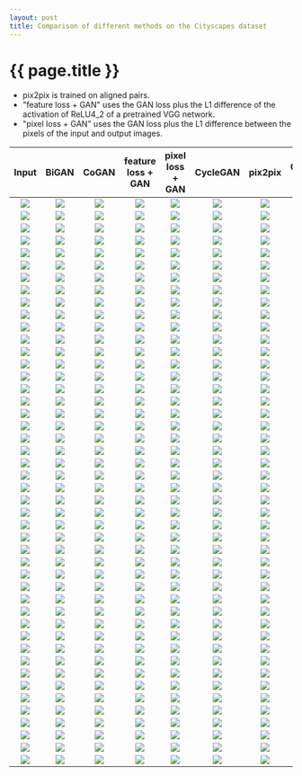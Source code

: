 ```yaml
---
layout: post
title: Comparison of different methods on the Cityscapes dataset
---
```

{{ page.title }}
================

* pix2pix is trained on aligned pairs.
* "feature loss + GAN" uses the GAN loss plus the L1 difference of the activation of ReLU4_2 of a pretrained VGG network. 
* "pixel loss + GAN" uses the GAN loss plus the L1 difference between the pixels of the input and output images. 

| Input | BiGAN | CoGAN | feature loss + GAN | pixel loss + GAN | CycleGAN | pix2pix | Ground Truth |
|:---:|:---------:|:----------:|:----------:|:---------:|:----------:|:---------:|:----------:|
| ![]({{site.baseurl}}/images/cityscapes-comparison/label2photo/target/images/frankfurt_000001_052120_leftImg8bit.jpg) | ![]({{site.baseurl}}/images/cityscapes-comparison/photo2label/bigan/images/frankfurt_000001_052120_leftImg8bit.jpg) | ![]({{site.baseurl}}/images/cityscapes-comparison/photo2label/cogan/images/frankfurt_000001_052120_leftImg8bit.jpg) | ![]({{site.baseurl}}/images/cityscapes-comparison/photo2label/content_gan/images/frankfurt_000001_052120_leftImg8bit.jpg) | ![]({{site.baseurl}}/images/cityscapes-comparison/photo2label/l1_gan/images/frankfurt_000001_052120_leftImg8bit.jpg) | ![]({{site.baseurl}}/images/cityscapes-comparison/photo2label/cycle/images/frankfurt_000001_052120_leftImg8bit.jpg) | ![]({{site.baseurl}}/images/cityscapes-comparison/photo2label/pix2pix/images/frankfurt_000001_052120_leftImg8bit.jpg) | ![]({{site.baseurl}}/images/cityscapes-comparison/photo2label/target/images/frankfurt_000001_052120_leftImg8bit.jpg) |
| ![]({{site.baseurl}}/images/cityscapes-comparison/photo2label/target/images/frankfurt_000001_052120_leftImg8bit.jpg) | ![]({{site.baseurl}}/images/cityscapes-comparison/label2photo/bigan/images/frankfurt_000001_052120_leftImg8bit.jpg) | ![]({{site.baseurl}}/images/cityscapes-comparison/label2photo/cogan/images/frankfurt_000001_052120_leftImg8bit.jpg) | ![]({{site.baseurl}}/images/cityscapes-comparison/label2photo/content_gan/images/frankfurt_000001_052120_leftImg8bit.jpg) | ![]({{site.baseurl}}/images/cityscapes-comparison/label2photo/l1_gan/images/frankfurt_000001_052120_leftImg8bit.jpg) | ![]({{site.baseurl}}/images/cityscapes-comparison/label2photo/cycle/images/frankfurt_000001_052120_leftImg8bit.jpg) | ![]({{site.baseurl}}/images/cityscapes-comparison/label2photo/pix2pix/images/frankfurt_000001_052120_leftImg8bit.jpg) | ![]({{site.baseurl}}/images/cityscapes-comparison/label2photo/target/images/frankfurt_000001_052120_leftImg8bit.jpg) |
| ![]({{site.baseurl}}/images/cityscapes-comparison/label2photo/target/images/frankfurt_000001_030310_leftImg8bit.jpg) | ![]({{site.baseurl}}/images/cityscapes-comparison/photo2label/bigan/images/frankfurt_000001_030310_leftImg8bit.jpg) | ![]({{site.baseurl}}/images/cityscapes-comparison/photo2label/cogan/images/frankfurt_000001_030310_leftImg8bit.jpg) | ![]({{site.baseurl}}/images/cityscapes-comparison/photo2label/content_gan/images/frankfurt_000001_030310_leftImg8bit.jpg) | ![]({{site.baseurl}}/images/cityscapes-comparison/photo2label/l1_gan/images/frankfurt_000001_030310_leftImg8bit.jpg) | ![]({{site.baseurl}}/images/cityscapes-comparison/photo2label/cycle/images/frankfurt_000001_030310_leftImg8bit.jpg) | ![]({{site.baseurl}}/images/cityscapes-comparison/photo2label/pix2pix/images/frankfurt_000001_030310_leftImg8bit.jpg) | ![]({{site.baseurl}}/images/cityscapes-comparison/photo2label/target/images/frankfurt_000001_030310_leftImg8bit.jpg) |
| ![]({{site.baseurl}}/images/cityscapes-comparison/photo2label/target/images/frankfurt_000001_030310_leftImg8bit.jpg) | ![]({{site.baseurl}}/images/cityscapes-comparison/label2photo/bigan/images/frankfurt_000001_030310_leftImg8bit.jpg) | ![]({{site.baseurl}}/images/cityscapes-comparison/label2photo/cogan/images/frankfurt_000001_030310_leftImg8bit.jpg) | ![]({{site.baseurl}}/images/cityscapes-comparison/label2photo/content_gan/images/frankfurt_000001_030310_leftImg8bit.jpg) | ![]({{site.baseurl}}/images/cityscapes-comparison/label2photo/l1_gan/images/frankfurt_000001_030310_leftImg8bit.jpg) | ![]({{site.baseurl}}/images/cityscapes-comparison/label2photo/cycle/images/frankfurt_000001_030310_leftImg8bit.jpg) | ![]({{site.baseurl}}/images/cityscapes-comparison/label2photo/pix2pix/images/frankfurt_000001_030310_leftImg8bit.jpg) | ![]({{site.baseurl}}/images/cityscapes-comparison/label2photo/target/images/frankfurt_000001_030310_leftImg8bit.jpg) |
| ![]({{site.baseurl}}/images/cityscapes-comparison/label2photo/target/images/frankfurt_000001_056580_leftImg8bit.jpg) | ![]({{site.baseurl}}/images/cityscapes-comparison/photo2label/bigan/images/frankfurt_000001_056580_leftImg8bit.jpg) | ![]({{site.baseurl}}/images/cityscapes-comparison/photo2label/cogan/images/frankfurt_000001_056580_leftImg8bit.jpg) | ![]({{site.baseurl}}/images/cityscapes-comparison/photo2label/content_gan/images/frankfurt_000001_056580_leftImg8bit.jpg) | ![]({{site.baseurl}}/images/cityscapes-comparison/photo2label/l1_gan/images/frankfurt_000001_056580_leftImg8bit.jpg) | ![]({{site.baseurl}}/images/cityscapes-comparison/photo2label/cycle/images/frankfurt_000001_056580_leftImg8bit.jpg) | ![]({{site.baseurl}}/images/cityscapes-comparison/photo2label/pix2pix/images/frankfurt_000001_056580_leftImg8bit.jpg) | ![]({{site.baseurl}}/images/cityscapes-comparison/photo2label/target/images/frankfurt_000001_056580_leftImg8bit.jpg) |
| ![]({{site.baseurl}}/images/cityscapes-comparison/photo2label/target/images/frankfurt_000001_056580_leftImg8bit.jpg) | ![]({{site.baseurl}}/images/cityscapes-comparison/label2photo/bigan/images/frankfurt_000001_056580_leftImg8bit.jpg) | ![]({{site.baseurl}}/images/cityscapes-comparison/label2photo/cogan/images/frankfurt_000001_056580_leftImg8bit.jpg) | ![]({{site.baseurl}}/images/cityscapes-comparison/label2photo/content_gan/images/frankfurt_000001_056580_leftImg8bit.jpg) | ![]({{site.baseurl}}/images/cityscapes-comparison/label2photo/l1_gan/images/frankfurt_000001_056580_leftImg8bit.jpg) | ![]({{site.baseurl}}/images/cityscapes-comparison/label2photo/cycle/images/frankfurt_000001_056580_leftImg8bit.jpg) | ![]({{site.baseurl}}/images/cityscapes-comparison/label2photo/pix2pix/images/frankfurt_000001_056580_leftImg8bit.jpg) | ![]({{site.baseurl}}/images/cityscapes-comparison/label2photo/target/images/frankfurt_000001_056580_leftImg8bit.jpg) |
| ![]({{site.baseurl}}/images/cityscapes-comparison/label2photo/target/images/frankfurt_000001_008200_leftImg8bit.jpg) | ![]({{site.baseurl}}/images/cityscapes-comparison/photo2label/bigan/images/frankfurt_000001_008200_leftImg8bit.jpg) | ![]({{site.baseurl}}/images/cityscapes-comparison/photo2label/cogan/images/frankfurt_000001_008200_leftImg8bit.jpg) | ![]({{site.baseurl}}/images/cityscapes-comparison/photo2label/content_gan/images/frankfurt_000001_008200_leftImg8bit.jpg) | ![]({{site.baseurl}}/images/cityscapes-comparison/photo2label/l1_gan/images/frankfurt_000001_008200_leftImg8bit.jpg) | ![]({{site.baseurl}}/images/cityscapes-comparison/photo2label/cycle/images/frankfurt_000001_008200_leftImg8bit.jpg) | ![]({{site.baseurl}}/images/cityscapes-comparison/photo2label/pix2pix/images/frankfurt_000001_008200_leftImg8bit.jpg) | ![]({{site.baseurl}}/images/cityscapes-comparison/photo2label/target/images/frankfurt_000001_008200_leftImg8bit.jpg) |
| ![]({{site.baseurl}}/images/cityscapes-comparison/photo2label/target/images/frankfurt_000001_008200_leftImg8bit.jpg) | ![]({{site.baseurl}}/images/cityscapes-comparison/label2photo/bigan/images/frankfurt_000001_008200_leftImg8bit.jpg) | ![]({{site.baseurl}}/images/cityscapes-comparison/label2photo/cogan/images/frankfurt_000001_008200_leftImg8bit.jpg) | ![]({{site.baseurl}}/images/cityscapes-comparison/label2photo/content_gan/images/frankfurt_000001_008200_leftImg8bit.jpg) | ![]({{site.baseurl}}/images/cityscapes-comparison/label2photo/l1_gan/images/frankfurt_000001_008200_leftImg8bit.jpg) | ![]({{site.baseurl}}/images/cityscapes-comparison/label2photo/cycle/images/frankfurt_000001_008200_leftImg8bit.jpg) | ![]({{site.baseurl}}/images/cityscapes-comparison/label2photo/pix2pix/images/frankfurt_000001_008200_leftImg8bit.jpg) | ![]({{site.baseurl}}/images/cityscapes-comparison/label2photo/target/images/frankfurt_000001_008200_leftImg8bit.jpg) |
| ![]({{site.baseurl}}/images/cityscapes-comparison/label2photo/target/images/frankfurt_000000_011810_leftImg8bit.jpg) | ![]({{site.baseurl}}/images/cityscapes-comparison/photo2label/bigan/images/frankfurt_000000_011810_leftImg8bit.jpg) | ![]({{site.baseurl}}/images/cityscapes-comparison/photo2label/cogan/images/frankfurt_000000_011810_leftImg8bit.jpg) | ![]({{site.baseurl}}/images/cityscapes-comparison/photo2label/content_gan/images/frankfurt_000000_011810_leftImg8bit.jpg) | ![]({{site.baseurl}}/images/cityscapes-comparison/photo2label/l1_gan/images/frankfurt_000000_011810_leftImg8bit.jpg) | ![]({{site.baseurl}}/images/cityscapes-comparison/photo2label/cycle/images/frankfurt_000000_011810_leftImg8bit.jpg) | ![]({{site.baseurl}}/images/cityscapes-comparison/photo2label/pix2pix/images/frankfurt_000000_011810_leftImg8bit.jpg) | ![]({{site.baseurl}}/images/cityscapes-comparison/photo2label/target/images/frankfurt_000000_011810_leftImg8bit.jpg) |
| ![]({{site.baseurl}}/images/cityscapes-comparison/photo2label/target/images/frankfurt_000000_011810_leftImg8bit.jpg) | ![]({{site.baseurl}}/images/cityscapes-comparison/label2photo/bigan/images/frankfurt_000000_011810_leftImg8bit.jpg) | ![]({{site.baseurl}}/images/cityscapes-comparison/label2photo/cogan/images/frankfurt_000000_011810_leftImg8bit.jpg) | ![]({{site.baseurl}}/images/cityscapes-comparison/label2photo/content_gan/images/frankfurt_000000_011810_leftImg8bit.jpg) | ![]({{site.baseurl}}/images/cityscapes-comparison/label2photo/l1_gan/images/frankfurt_000000_011810_leftImg8bit.jpg) | ![]({{site.baseurl}}/images/cityscapes-comparison/label2photo/cycle/images/frankfurt_000000_011810_leftImg8bit.jpg) | ![]({{site.baseurl}}/images/cityscapes-comparison/label2photo/pix2pix/images/frankfurt_000000_011810_leftImg8bit.jpg) | ![]({{site.baseurl}}/images/cityscapes-comparison/label2photo/target/images/frankfurt_000000_011810_leftImg8bit.jpg) |
| ![]({{site.baseurl}}/images/cityscapes-comparison/label2photo/target/images/frankfurt_000001_080830_leftImg8bit.jpg) | ![]({{site.baseurl}}/images/cityscapes-comparison/photo2label/bigan/images/frankfurt_000001_080830_leftImg8bit.jpg) | ![]({{site.baseurl}}/images/cityscapes-comparison/photo2label/cogan/images/frankfurt_000001_080830_leftImg8bit.jpg) | ![]({{site.baseurl}}/images/cityscapes-comparison/photo2label/content_gan/images/frankfurt_000001_080830_leftImg8bit.jpg) | ![]({{site.baseurl}}/images/cityscapes-comparison/photo2label/l1_gan/images/frankfurt_000001_080830_leftImg8bit.jpg) | ![]({{site.baseurl}}/images/cityscapes-comparison/photo2label/cycle/images/frankfurt_000001_080830_leftImg8bit.jpg) | ![]({{site.baseurl}}/images/cityscapes-comparison/photo2label/pix2pix/images/frankfurt_000001_080830_leftImg8bit.jpg) | ![]({{site.baseurl}}/images/cityscapes-comparison/photo2label/target/images/frankfurt_000001_080830_leftImg8bit.jpg) |
| ![]({{site.baseurl}}/images/cityscapes-comparison/photo2label/target/images/frankfurt_000001_080830_leftImg8bit.jpg) | ![]({{site.baseurl}}/images/cityscapes-comparison/label2photo/bigan/images/frankfurt_000001_080830_leftImg8bit.jpg) | ![]({{site.baseurl}}/images/cityscapes-comparison/label2photo/cogan/images/frankfurt_000001_080830_leftImg8bit.jpg) | ![]({{site.baseurl}}/images/cityscapes-comparison/label2photo/content_gan/images/frankfurt_000001_080830_leftImg8bit.jpg) | ![]({{site.baseurl}}/images/cityscapes-comparison/label2photo/l1_gan/images/frankfurt_000001_080830_leftImg8bit.jpg) | ![]({{site.baseurl}}/images/cityscapes-comparison/label2photo/cycle/images/frankfurt_000001_080830_leftImg8bit.jpg) | ![]({{site.baseurl}}/images/cityscapes-comparison/label2photo/pix2pix/images/frankfurt_000001_080830_leftImg8bit.jpg) | ![]({{site.baseurl}}/images/cityscapes-comparison/label2photo/target/images/frankfurt_000001_080830_leftImg8bit.jpg) |
| ![]({{site.baseurl}}/images/cityscapes-comparison/label2photo/target/images/frankfurt_000001_049770_leftImg8bit.jpg) | ![]({{site.baseurl}}/images/cityscapes-comparison/photo2label/bigan/images/frankfurt_000001_049770_leftImg8bit.jpg) | ![]({{site.baseurl}}/images/cityscapes-comparison/photo2label/cogan/images/frankfurt_000001_049770_leftImg8bit.jpg) | ![]({{site.baseurl}}/images/cityscapes-comparison/photo2label/content_gan/images/frankfurt_000001_049770_leftImg8bit.jpg) | ![]({{site.baseurl}}/images/cityscapes-comparison/photo2label/l1_gan/images/frankfurt_000001_049770_leftImg8bit.jpg) | ![]({{site.baseurl}}/images/cityscapes-comparison/photo2label/cycle/images/frankfurt_000001_049770_leftImg8bit.jpg) | ![]({{site.baseurl}}/images/cityscapes-comparison/photo2label/pix2pix/images/frankfurt_000001_049770_leftImg8bit.jpg) | ![]({{site.baseurl}}/images/cityscapes-comparison/photo2label/target/images/frankfurt_000001_049770_leftImg8bit.jpg) |
| ![]({{site.baseurl}}/images/cityscapes-comparison/photo2label/target/images/frankfurt_000001_049770_leftImg8bit.jpg) | ![]({{site.baseurl}}/images/cityscapes-comparison/label2photo/bigan/images/frankfurt_000001_049770_leftImg8bit.jpg) | ![]({{site.baseurl}}/images/cityscapes-comparison/label2photo/cogan/images/frankfurt_000001_049770_leftImg8bit.jpg) | ![]({{site.baseurl}}/images/cityscapes-comparison/label2photo/content_gan/images/frankfurt_000001_049770_leftImg8bit.jpg) | ![]({{site.baseurl}}/images/cityscapes-comparison/label2photo/l1_gan/images/frankfurt_000001_049770_leftImg8bit.jpg) | ![]({{site.baseurl}}/images/cityscapes-comparison/label2photo/cycle/images/frankfurt_000001_049770_leftImg8bit.jpg) | ![]({{site.baseurl}}/images/cityscapes-comparison/label2photo/pix2pix/images/frankfurt_000001_049770_leftImg8bit.jpg) | ![]({{site.baseurl}}/images/cityscapes-comparison/label2photo/target/images/frankfurt_000001_049770_leftImg8bit.jpg) |
| ![]({{site.baseurl}}/images/cityscapes-comparison/label2photo/target/images/frankfurt_000000_013240_leftImg8bit.jpg) | ![]({{site.baseurl}}/images/cityscapes-comparison/photo2label/bigan/images/frankfurt_000000_013240_leftImg8bit.jpg) | ![]({{site.baseurl}}/images/cityscapes-comparison/photo2label/cogan/images/frankfurt_000000_013240_leftImg8bit.jpg) | ![]({{site.baseurl}}/images/cityscapes-comparison/photo2label/content_gan/images/frankfurt_000000_013240_leftImg8bit.jpg) | ![]({{site.baseurl}}/images/cityscapes-comparison/photo2label/l1_gan/images/frankfurt_000000_013240_leftImg8bit.jpg) | ![]({{site.baseurl}}/images/cityscapes-comparison/photo2label/cycle/images/frankfurt_000000_013240_leftImg8bit.jpg) | ![]({{site.baseurl}}/images/cityscapes-comparison/photo2label/pix2pix/images/frankfurt_000000_013240_leftImg8bit.jpg) | ![]({{site.baseurl}}/images/cityscapes-comparison/photo2label/target/images/frankfurt_000000_013240_leftImg8bit.jpg) |
| ![]({{site.baseurl}}/images/cityscapes-comparison/photo2label/target/images/frankfurt_000000_013240_leftImg8bit.jpg) | ![]({{site.baseurl}}/images/cityscapes-comparison/label2photo/bigan/images/frankfurt_000000_013240_leftImg8bit.jpg) | ![]({{site.baseurl}}/images/cityscapes-comparison/label2photo/cogan/images/frankfurt_000000_013240_leftImg8bit.jpg) | ![]({{site.baseurl}}/images/cityscapes-comparison/label2photo/content_gan/images/frankfurt_000000_013240_leftImg8bit.jpg) | ![]({{site.baseurl}}/images/cityscapes-comparison/label2photo/l1_gan/images/frankfurt_000000_013240_leftImg8bit.jpg) | ![]({{site.baseurl}}/images/cityscapes-comparison/label2photo/cycle/images/frankfurt_000000_013240_leftImg8bit.jpg) | ![]({{site.baseurl}}/images/cityscapes-comparison/label2photo/pix2pix/images/frankfurt_000000_013240_leftImg8bit.jpg) | ![]({{site.baseurl}}/images/cityscapes-comparison/label2photo/target/images/frankfurt_000000_013240_leftImg8bit.jpg) |
| ![]({{site.baseurl}}/images/cityscapes-comparison/label2photo/target/images/frankfurt_000000_020880_leftImg8bit.jpg) | ![]({{site.baseurl}}/images/cityscapes-comparison/photo2label/bigan/images/frankfurt_000000_020880_leftImg8bit.jpg) | ![]({{site.baseurl}}/images/cityscapes-comparison/photo2label/cogan/images/frankfurt_000000_020880_leftImg8bit.jpg) | ![]({{site.baseurl}}/images/cityscapes-comparison/photo2label/content_gan/images/frankfurt_000000_020880_leftImg8bit.jpg) | ![]({{site.baseurl}}/images/cityscapes-comparison/photo2label/l1_gan/images/frankfurt_000000_020880_leftImg8bit.jpg) | ![]({{site.baseurl}}/images/cityscapes-comparison/photo2label/cycle/images/frankfurt_000000_020880_leftImg8bit.jpg) | ![]({{site.baseurl}}/images/cityscapes-comparison/photo2label/pix2pix/images/frankfurt_000000_020880_leftImg8bit.jpg) | ![]({{site.baseurl}}/images/cityscapes-comparison/photo2label/target/images/frankfurt_000000_020880_leftImg8bit.jpg) |
| ![]({{site.baseurl}}/images/cityscapes-comparison/photo2label/target/images/frankfurt_000000_020880_leftImg8bit.jpg) | ![]({{site.baseurl}}/images/cityscapes-comparison/label2photo/bigan/images/frankfurt_000000_020880_leftImg8bit.jpg) | ![]({{site.baseurl}}/images/cityscapes-comparison/label2photo/cogan/images/frankfurt_000000_020880_leftImg8bit.jpg) | ![]({{site.baseurl}}/images/cityscapes-comparison/label2photo/content_gan/images/frankfurt_000000_020880_leftImg8bit.jpg) | ![]({{site.baseurl}}/images/cityscapes-comparison/label2photo/l1_gan/images/frankfurt_000000_020880_leftImg8bit.jpg) | ![]({{site.baseurl}}/images/cityscapes-comparison/label2photo/cycle/images/frankfurt_000000_020880_leftImg8bit.jpg) | ![]({{site.baseurl}}/images/cityscapes-comparison/label2photo/pix2pix/images/frankfurt_000000_020880_leftImg8bit.jpg) | ![]({{site.baseurl}}/images/cityscapes-comparison/label2photo/target/images/frankfurt_000000_020880_leftImg8bit.jpg) |
| ![]({{site.baseurl}}/images/cityscapes-comparison/label2photo/target/images/frankfurt_000001_010830_leftImg8bit.jpg) | ![]({{site.baseurl}}/images/cityscapes-comparison/photo2label/bigan/images/frankfurt_000001_010830_leftImg8bit.jpg) | ![]({{site.baseurl}}/images/cityscapes-comparison/photo2label/cogan/images/frankfurt_000001_010830_leftImg8bit.jpg) | ![]({{site.baseurl}}/images/cityscapes-comparison/photo2label/content_gan/images/frankfurt_000001_010830_leftImg8bit.jpg) | ![]({{site.baseurl}}/images/cityscapes-comparison/photo2label/l1_gan/images/frankfurt_000001_010830_leftImg8bit.jpg) | ![]({{site.baseurl}}/images/cityscapes-comparison/photo2label/cycle/images/frankfurt_000001_010830_leftImg8bit.jpg) | ![]({{site.baseurl}}/images/cityscapes-comparison/photo2label/pix2pix/images/frankfurt_000001_010830_leftImg8bit.jpg) | ![]({{site.baseurl}}/images/cityscapes-comparison/photo2label/target/images/frankfurt_000001_010830_leftImg8bit.jpg) |
| ![]({{site.baseurl}}/images/cityscapes-comparison/photo2label/target/images/frankfurt_000001_010830_leftImg8bit.jpg) | ![]({{site.baseurl}}/images/cityscapes-comparison/label2photo/bigan/images/frankfurt_000001_010830_leftImg8bit.jpg) | ![]({{site.baseurl}}/images/cityscapes-comparison/label2photo/cogan/images/frankfurt_000001_010830_leftImg8bit.jpg) | ![]({{site.baseurl}}/images/cityscapes-comparison/label2photo/content_gan/images/frankfurt_000001_010830_leftImg8bit.jpg) | ![]({{site.baseurl}}/images/cityscapes-comparison/label2photo/l1_gan/images/frankfurt_000001_010830_leftImg8bit.jpg) | ![]({{site.baseurl}}/images/cityscapes-comparison/label2photo/cycle/images/frankfurt_000001_010830_leftImg8bit.jpg) | ![]({{site.baseurl}}/images/cityscapes-comparison/label2photo/pix2pix/images/frankfurt_000001_010830_leftImg8bit.jpg) | ![]({{site.baseurl}}/images/cityscapes-comparison/label2photo/target/images/frankfurt_000001_010830_leftImg8bit.jpg) |
| ![]({{site.baseurl}}/images/cityscapes-comparison/label2photo/target/images/frankfurt_000001_010600_leftImg8bit.jpg) | ![]({{site.baseurl}}/images/cityscapes-comparison/photo2label/bigan/images/frankfurt_000001_010600_leftImg8bit.jpg) | ![]({{site.baseurl}}/images/cityscapes-comparison/photo2label/cogan/images/frankfurt_000001_010600_leftImg8bit.jpg) | ![]({{site.baseurl}}/images/cityscapes-comparison/photo2label/content_gan/images/frankfurt_000001_010600_leftImg8bit.jpg) | ![]({{site.baseurl}}/images/cityscapes-comparison/photo2label/l1_gan/images/frankfurt_000001_010600_leftImg8bit.jpg) | ![]({{site.baseurl}}/images/cityscapes-comparison/photo2label/cycle/images/frankfurt_000001_010600_leftImg8bit.jpg) | ![]({{site.baseurl}}/images/cityscapes-comparison/photo2label/pix2pix/images/frankfurt_000001_010600_leftImg8bit.jpg) | ![]({{site.baseurl}}/images/cityscapes-comparison/photo2label/target/images/frankfurt_000001_010600_leftImg8bit.jpg) |
| ![]({{site.baseurl}}/images/cityscapes-comparison/photo2label/target/images/frankfurt_000001_010600_leftImg8bit.jpg) | ![]({{site.baseurl}}/images/cityscapes-comparison/label2photo/bigan/images/frankfurt_000001_010600_leftImg8bit.jpg) | ![]({{site.baseurl}}/images/cityscapes-comparison/label2photo/cogan/images/frankfurt_000001_010600_leftImg8bit.jpg) | ![]({{site.baseurl}}/images/cityscapes-comparison/label2photo/content_gan/images/frankfurt_000001_010600_leftImg8bit.jpg) | ![]({{site.baseurl}}/images/cityscapes-comparison/label2photo/l1_gan/images/frankfurt_000001_010600_leftImg8bit.jpg) | ![]({{site.baseurl}}/images/cityscapes-comparison/label2photo/cycle/images/frankfurt_000001_010600_leftImg8bit.jpg) | ![]({{site.baseurl}}/images/cityscapes-comparison/label2photo/pix2pix/images/frankfurt_000001_010600_leftImg8bit.jpg) | ![]({{site.baseurl}}/images/cityscapes-comparison/label2photo/target/images/frankfurt_000001_010600_leftImg8bit.jpg) |
| ![]({{site.baseurl}}/images/cityscapes-comparison/label2photo/target/images/frankfurt_000001_029600_leftImg8bit.jpg) | ![]({{site.baseurl}}/images/cityscapes-comparison/photo2label/bigan/images/frankfurt_000001_029600_leftImg8bit.jpg) | ![]({{site.baseurl}}/images/cityscapes-comparison/photo2label/cogan/images/frankfurt_000001_029600_leftImg8bit.jpg) | ![]({{site.baseurl}}/images/cityscapes-comparison/photo2label/content_gan/images/frankfurt_000001_029600_leftImg8bit.jpg) | ![]({{site.baseurl}}/images/cityscapes-comparison/photo2label/l1_gan/images/frankfurt_000001_029600_leftImg8bit.jpg) | ![]({{site.baseurl}}/images/cityscapes-comparison/photo2label/cycle/images/frankfurt_000001_029600_leftImg8bit.jpg) | ![]({{site.baseurl}}/images/cityscapes-comparison/photo2label/pix2pix/images/frankfurt_000001_029600_leftImg8bit.jpg) | ![]({{site.baseurl}}/images/cityscapes-comparison/photo2label/target/images/frankfurt_000001_029600_leftImg8bit.jpg) |
| ![]({{site.baseurl}}/images/cityscapes-comparison/photo2label/target/images/frankfurt_000001_029600_leftImg8bit.jpg) | ![]({{site.baseurl}}/images/cityscapes-comparison/label2photo/bigan/images/frankfurt_000001_029600_leftImg8bit.jpg) | ![]({{site.baseurl}}/images/cityscapes-comparison/label2photo/cogan/images/frankfurt_000001_029600_leftImg8bit.jpg) | ![]({{site.baseurl}}/images/cityscapes-comparison/label2photo/content_gan/images/frankfurt_000001_029600_leftImg8bit.jpg) | ![]({{site.baseurl}}/images/cityscapes-comparison/label2photo/l1_gan/images/frankfurt_000001_029600_leftImg8bit.jpg) | ![]({{site.baseurl}}/images/cityscapes-comparison/label2photo/cycle/images/frankfurt_000001_029600_leftImg8bit.jpg) | ![]({{site.baseurl}}/images/cityscapes-comparison/label2photo/pix2pix/images/frankfurt_000001_029600_leftImg8bit.jpg) | ![]({{site.baseurl}}/images/cityscapes-comparison/label2photo/target/images/frankfurt_000001_029600_leftImg8bit.jpg) |
| ![]({{site.baseurl}}/images/cityscapes-comparison/label2photo/target/images/frankfurt_000001_065850_leftImg8bit.jpg) | ![]({{site.baseurl}}/images/cityscapes-comparison/photo2label/bigan/images/frankfurt_000001_065850_leftImg8bit.jpg) | ![]({{site.baseurl}}/images/cityscapes-comparison/photo2label/cogan/images/frankfurt_000001_065850_leftImg8bit.jpg) | ![]({{site.baseurl}}/images/cityscapes-comparison/photo2label/content_gan/images/frankfurt_000001_065850_leftImg8bit.jpg) | ![]({{site.baseurl}}/images/cityscapes-comparison/photo2label/l1_gan/images/frankfurt_000001_065850_leftImg8bit.jpg) | ![]({{site.baseurl}}/images/cityscapes-comparison/photo2label/cycle/images/frankfurt_000001_065850_leftImg8bit.jpg) | ![]({{site.baseurl}}/images/cityscapes-comparison/photo2label/pix2pix/images/frankfurt_000001_065850_leftImg8bit.jpg) | ![]({{site.baseurl}}/images/cityscapes-comparison/photo2label/target/images/frankfurt_000001_065850_leftImg8bit.jpg) |
| ![]({{site.baseurl}}/images/cityscapes-comparison/photo2label/target/images/frankfurt_000001_065850_leftImg8bit.jpg) | ![]({{site.baseurl}}/images/cityscapes-comparison/label2photo/bigan/images/frankfurt_000001_065850_leftImg8bit.jpg) | ![]({{site.baseurl}}/images/cityscapes-comparison/label2photo/cogan/images/frankfurt_000001_065850_leftImg8bit.jpg) | ![]({{site.baseurl}}/images/cityscapes-comparison/label2photo/content_gan/images/frankfurt_000001_065850_leftImg8bit.jpg) | ![]({{site.baseurl}}/images/cityscapes-comparison/label2photo/l1_gan/images/frankfurt_000001_065850_leftImg8bit.jpg) | ![]({{site.baseurl}}/images/cityscapes-comparison/label2photo/cycle/images/frankfurt_000001_065850_leftImg8bit.jpg) | ![]({{site.baseurl}}/images/cityscapes-comparison/label2photo/pix2pix/images/frankfurt_000001_065850_leftImg8bit.jpg) | ![]({{site.baseurl}}/images/cityscapes-comparison/label2photo/target/images/frankfurt_000001_065850_leftImg8bit.jpg) |
| ![]({{site.baseurl}}/images/cityscapes-comparison/label2photo/target/images/frankfurt_000000_014480_leftImg8bit.jpg) | ![]({{site.baseurl}}/images/cityscapes-comparison/photo2label/bigan/images/frankfurt_000000_014480_leftImg8bit.jpg) | ![]({{site.baseurl}}/images/cityscapes-comparison/photo2label/cogan/images/frankfurt_000000_014480_leftImg8bit.jpg) | ![]({{site.baseurl}}/images/cityscapes-comparison/photo2label/content_gan/images/frankfurt_000000_014480_leftImg8bit.jpg) | ![]({{site.baseurl}}/images/cityscapes-comparison/photo2label/l1_gan/images/frankfurt_000000_014480_leftImg8bit.jpg) | ![]({{site.baseurl}}/images/cityscapes-comparison/photo2label/cycle/images/frankfurt_000000_014480_leftImg8bit.jpg) | ![]({{site.baseurl}}/images/cityscapes-comparison/photo2label/pix2pix/images/frankfurt_000000_014480_leftImg8bit.jpg) | ![]({{site.baseurl}}/images/cityscapes-comparison/photo2label/target/images/frankfurt_000000_014480_leftImg8bit.jpg) |
| ![]({{site.baseurl}}/images/cityscapes-comparison/photo2label/target/images/frankfurt_000000_014480_leftImg8bit.jpg) | ![]({{site.baseurl}}/images/cityscapes-comparison/label2photo/bigan/images/frankfurt_000000_014480_leftImg8bit.jpg) | ![]({{site.baseurl}}/images/cityscapes-comparison/label2photo/cogan/images/frankfurt_000000_014480_leftImg8bit.jpg) | ![]({{site.baseurl}}/images/cityscapes-comparison/label2photo/content_gan/images/frankfurt_000000_014480_leftImg8bit.jpg) | ![]({{site.baseurl}}/images/cityscapes-comparison/label2photo/l1_gan/images/frankfurt_000000_014480_leftImg8bit.jpg) | ![]({{site.baseurl}}/images/cityscapes-comparison/label2photo/cycle/images/frankfurt_000000_014480_leftImg8bit.jpg) | ![]({{site.baseurl}}/images/cityscapes-comparison/label2photo/pix2pix/images/frankfurt_000000_014480_leftImg8bit.jpg) | ![]({{site.baseurl}}/images/cityscapes-comparison/label2photo/target/images/frankfurt_000000_014480_leftImg8bit.jpg) |
| ![]({{site.baseurl}}/images/cityscapes-comparison/label2photo/target/images/frankfurt_000001_028590_leftImg8bit.jpg) | ![]({{site.baseurl}}/images/cityscapes-comparison/photo2label/bigan/images/frankfurt_000001_028590_leftImg8bit.jpg) | ![]({{site.baseurl}}/images/cityscapes-comparison/photo2label/cogan/images/frankfurt_000001_028590_leftImg8bit.jpg) | ![]({{site.baseurl}}/images/cityscapes-comparison/photo2label/content_gan/images/frankfurt_000001_028590_leftImg8bit.jpg) | ![]({{site.baseurl}}/images/cityscapes-comparison/photo2label/l1_gan/images/frankfurt_000001_028590_leftImg8bit.jpg) | ![]({{site.baseurl}}/images/cityscapes-comparison/photo2label/cycle/images/frankfurt_000001_028590_leftImg8bit.jpg) | ![]({{site.baseurl}}/images/cityscapes-comparison/photo2label/pix2pix/images/frankfurt_000001_028590_leftImg8bit.jpg) | ![]({{site.baseurl}}/images/cityscapes-comparison/photo2label/target/images/frankfurt_000001_028590_leftImg8bit.jpg) |
| ![]({{site.baseurl}}/images/cityscapes-comparison/photo2label/target/images/frankfurt_000001_028590_leftImg8bit.jpg) | ![]({{site.baseurl}}/images/cityscapes-comparison/label2photo/bigan/images/frankfurt_000001_028590_leftImg8bit.jpg) | ![]({{site.baseurl}}/images/cityscapes-comparison/label2photo/cogan/images/frankfurt_000001_028590_leftImg8bit.jpg) | ![]({{site.baseurl}}/images/cityscapes-comparison/label2photo/content_gan/images/frankfurt_000001_028590_leftImg8bit.jpg) | ![]({{site.baseurl}}/images/cityscapes-comparison/label2photo/l1_gan/images/frankfurt_000001_028590_leftImg8bit.jpg) | ![]({{site.baseurl}}/images/cityscapes-comparison/label2photo/cycle/images/frankfurt_000001_028590_leftImg8bit.jpg) | ![]({{site.baseurl}}/images/cityscapes-comparison/label2photo/pix2pix/images/frankfurt_000001_028590_leftImg8bit.jpg) | ![]({{site.baseurl}}/images/cityscapes-comparison/label2photo/target/images/frankfurt_000001_028590_leftImg8bit.jpg) |
| ![]({{site.baseurl}}/images/cityscapes-comparison/label2photo/target/images/frankfurt_000001_065160_leftImg8bit.jpg) | ![]({{site.baseurl}}/images/cityscapes-comparison/photo2label/bigan/images/frankfurt_000001_065160_leftImg8bit.jpg) | ![]({{site.baseurl}}/images/cityscapes-comparison/photo2label/cogan/images/frankfurt_000001_065160_leftImg8bit.jpg) | ![]({{site.baseurl}}/images/cityscapes-comparison/photo2label/content_gan/images/frankfurt_000001_065160_leftImg8bit.jpg) | ![]({{site.baseurl}}/images/cityscapes-comparison/photo2label/l1_gan/images/frankfurt_000001_065160_leftImg8bit.jpg) | ![]({{site.baseurl}}/images/cityscapes-comparison/photo2label/cycle/images/frankfurt_000001_065160_leftImg8bit.jpg) | ![]({{site.baseurl}}/images/cityscapes-comparison/photo2label/pix2pix/images/frankfurt_000001_065160_leftImg8bit.jpg) | ![]({{site.baseurl}}/images/cityscapes-comparison/photo2label/target/images/frankfurt_000001_065160_leftImg8bit.jpg) |
| ![]({{site.baseurl}}/images/cityscapes-comparison/photo2label/target/images/frankfurt_000001_065160_leftImg8bit.jpg) | ![]({{site.baseurl}}/images/cityscapes-comparison/label2photo/bigan/images/frankfurt_000001_065160_leftImg8bit.jpg) | ![]({{site.baseurl}}/images/cityscapes-comparison/label2photo/cogan/images/frankfurt_000001_065160_leftImg8bit.jpg) | ![]({{site.baseurl}}/images/cityscapes-comparison/label2photo/content_gan/images/frankfurt_000001_065160_leftImg8bit.jpg) | ![]({{site.baseurl}}/images/cityscapes-comparison/label2photo/l1_gan/images/frankfurt_000001_065160_leftImg8bit.jpg) | ![]({{site.baseurl}}/images/cityscapes-comparison/label2photo/cycle/images/frankfurt_000001_065160_leftImg8bit.jpg) | ![]({{site.baseurl}}/images/cityscapes-comparison/label2photo/pix2pix/images/frankfurt_000001_065160_leftImg8bit.jpg) | ![]({{site.baseurl}}/images/cityscapes-comparison/label2photo/target/images/frankfurt_000001_065160_leftImg8bit.jpg) |
| ![]({{site.baseurl}}/images/cityscapes-comparison/label2photo/target/images/frankfurt_000001_062250_leftImg8bit.jpg) | ![]({{site.baseurl}}/images/cityscapes-comparison/photo2label/bigan/images/frankfurt_000001_062250_leftImg8bit.jpg) | ![]({{site.baseurl}}/images/cityscapes-comparison/photo2label/cogan/images/frankfurt_000001_062250_leftImg8bit.jpg) | ![]({{site.baseurl}}/images/cityscapes-comparison/photo2label/content_gan/images/frankfurt_000001_062250_leftImg8bit.jpg) | ![]({{site.baseurl}}/images/cityscapes-comparison/photo2label/l1_gan/images/frankfurt_000001_062250_leftImg8bit.jpg) | ![]({{site.baseurl}}/images/cityscapes-comparison/photo2label/cycle/images/frankfurt_000001_062250_leftImg8bit.jpg) | ![]({{site.baseurl}}/images/cityscapes-comparison/photo2label/pix2pix/images/frankfurt_000001_062250_leftImg8bit.jpg) | ![]({{site.baseurl}}/images/cityscapes-comparison/photo2label/target/images/frankfurt_000001_062250_leftImg8bit.jpg) |
| ![]({{site.baseurl}}/images/cityscapes-comparison/photo2label/target/images/frankfurt_000001_062250_leftImg8bit.jpg) | ![]({{site.baseurl}}/images/cityscapes-comparison/label2photo/bigan/images/frankfurt_000001_062250_leftImg8bit.jpg) | ![]({{site.baseurl}}/images/cityscapes-comparison/label2photo/cogan/images/frankfurt_000001_062250_leftImg8bit.jpg) | ![]({{site.baseurl}}/images/cityscapes-comparison/label2photo/content_gan/images/frankfurt_000001_062250_leftImg8bit.jpg) | ![]({{site.baseurl}}/images/cityscapes-comparison/label2photo/l1_gan/images/frankfurt_000001_062250_leftImg8bit.jpg) | ![]({{site.baseurl}}/images/cityscapes-comparison/label2photo/cycle/images/frankfurt_000001_062250_leftImg8bit.jpg) | ![]({{site.baseurl}}/images/cityscapes-comparison/label2photo/pix2pix/images/frankfurt_000001_062250_leftImg8bit.jpg) | ![]({{site.baseurl}}/images/cityscapes-comparison/label2photo/target/images/frankfurt_000001_062250_leftImg8bit.jpg) |
| ![]({{site.baseurl}}/images/cityscapes-comparison/label2photo/target/images/frankfurt_000001_005410_leftImg8bit.jpg) | ![]({{site.baseurl}}/images/cityscapes-comparison/photo2label/bigan/images/frankfurt_000001_005410_leftImg8bit.jpg) | ![]({{site.baseurl}}/images/cityscapes-comparison/photo2label/cogan/images/frankfurt_000001_005410_leftImg8bit.jpg) | ![]({{site.baseurl}}/images/cityscapes-comparison/photo2label/content_gan/images/frankfurt_000001_005410_leftImg8bit.jpg) | ![]({{site.baseurl}}/images/cityscapes-comparison/photo2label/l1_gan/images/frankfurt_000001_005410_leftImg8bit.jpg) | ![]({{site.baseurl}}/images/cityscapes-comparison/photo2label/cycle/images/frankfurt_000001_005410_leftImg8bit.jpg) | ![]({{site.baseurl}}/images/cityscapes-comparison/photo2label/pix2pix/images/frankfurt_000001_005410_leftImg8bit.jpg) | ![]({{site.baseurl}}/images/cityscapes-comparison/photo2label/target/images/frankfurt_000001_005410_leftImg8bit.jpg) |
| ![]({{site.baseurl}}/images/cityscapes-comparison/photo2label/target/images/frankfurt_000001_005410_leftImg8bit.jpg) | ![]({{site.baseurl}}/images/cityscapes-comparison/label2photo/bigan/images/frankfurt_000001_005410_leftImg8bit.jpg) | ![]({{site.baseurl}}/images/cityscapes-comparison/label2photo/cogan/images/frankfurt_000001_005410_leftImg8bit.jpg) | ![]({{site.baseurl}}/images/cityscapes-comparison/label2photo/content_gan/images/frankfurt_000001_005410_leftImg8bit.jpg) | ![]({{site.baseurl}}/images/cityscapes-comparison/label2photo/l1_gan/images/frankfurt_000001_005410_leftImg8bit.jpg) | ![]({{site.baseurl}}/images/cityscapes-comparison/label2photo/cycle/images/frankfurt_000001_005410_leftImg8bit.jpg) | ![]({{site.baseurl}}/images/cityscapes-comparison/label2photo/pix2pix/images/frankfurt_000001_005410_leftImg8bit.jpg) | ![]({{site.baseurl}}/images/cityscapes-comparison/label2photo/target/images/frankfurt_000001_005410_leftImg8bit.jpg) |
| ![]({{site.baseurl}}/images/cityscapes-comparison/label2photo/target/images/frankfurt_000001_054640_leftImg8bit.jpg) | ![]({{site.baseurl}}/images/cityscapes-comparison/photo2label/bigan/images/frankfurt_000001_054640_leftImg8bit.jpg) | ![]({{site.baseurl}}/images/cityscapes-comparison/photo2label/cogan/images/frankfurt_000001_054640_leftImg8bit.jpg) | ![]({{site.baseurl}}/images/cityscapes-comparison/photo2label/content_gan/images/frankfurt_000001_054640_leftImg8bit.jpg) | ![]({{site.baseurl}}/images/cityscapes-comparison/photo2label/l1_gan/images/frankfurt_000001_054640_leftImg8bit.jpg) | ![]({{site.baseurl}}/images/cityscapes-comparison/photo2label/cycle/images/frankfurt_000001_054640_leftImg8bit.jpg) | ![]({{site.baseurl}}/images/cityscapes-comparison/photo2label/pix2pix/images/frankfurt_000001_054640_leftImg8bit.jpg) | ![]({{site.baseurl}}/images/cityscapes-comparison/photo2label/target/images/frankfurt_000001_054640_leftImg8bit.jpg) |
| ![]({{site.baseurl}}/images/cityscapes-comparison/photo2label/target/images/frankfurt_000001_054640_leftImg8bit.jpg) | ![]({{site.baseurl}}/images/cityscapes-comparison/label2photo/bigan/images/frankfurt_000001_054640_leftImg8bit.jpg) | ![]({{site.baseurl}}/images/cityscapes-comparison/label2photo/cogan/images/frankfurt_000001_054640_leftImg8bit.jpg) | ![]({{site.baseurl}}/images/cityscapes-comparison/label2photo/content_gan/images/frankfurt_000001_054640_leftImg8bit.jpg) | ![]({{site.baseurl}}/images/cityscapes-comparison/label2photo/l1_gan/images/frankfurt_000001_054640_leftImg8bit.jpg) | ![]({{site.baseurl}}/images/cityscapes-comparison/label2photo/cycle/images/frankfurt_000001_054640_leftImg8bit.jpg) | ![]({{site.baseurl}}/images/cityscapes-comparison/label2photo/pix2pix/images/frankfurt_000001_054640_leftImg8bit.jpg) | ![]({{site.baseurl}}/images/cityscapes-comparison/label2photo/target/images/frankfurt_000001_054640_leftImg8bit.jpg) |
| ![]({{site.baseurl}}/images/cityscapes-comparison/label2photo/target/images/frankfurt_000000_003920_leftImg8bit.jpg) | ![]({{site.baseurl}}/images/cityscapes-comparison/photo2label/bigan/images/frankfurt_000000_003920_leftImg8bit.jpg) | ![]({{site.baseurl}}/images/cityscapes-comparison/photo2label/cogan/images/frankfurt_000000_003920_leftImg8bit.jpg) | ![]({{site.baseurl}}/images/cityscapes-comparison/photo2label/content_gan/images/frankfurt_000000_003920_leftImg8bit.jpg) | ![]({{site.baseurl}}/images/cityscapes-comparison/photo2label/l1_gan/images/frankfurt_000000_003920_leftImg8bit.jpg) | ![]({{site.baseurl}}/images/cityscapes-comparison/photo2label/cycle/images/frankfurt_000000_003920_leftImg8bit.jpg) | ![]({{site.baseurl}}/images/cityscapes-comparison/photo2label/pix2pix/images/frankfurt_000000_003920_leftImg8bit.jpg) | ![]({{site.baseurl}}/images/cityscapes-comparison/photo2label/target/images/frankfurt_000000_003920_leftImg8bit.jpg) |
| ![]({{site.baseurl}}/images/cityscapes-comparison/photo2label/target/images/frankfurt_000000_003920_leftImg8bit.jpg) | ![]({{site.baseurl}}/images/cityscapes-comparison/label2photo/bigan/images/frankfurt_000000_003920_leftImg8bit.jpg) | ![]({{site.baseurl}}/images/cityscapes-comparison/label2photo/cogan/images/frankfurt_000000_003920_leftImg8bit.jpg) | ![]({{site.baseurl}}/images/cityscapes-comparison/label2photo/content_gan/images/frankfurt_000000_003920_leftImg8bit.jpg) | ![]({{site.baseurl}}/images/cityscapes-comparison/label2photo/l1_gan/images/frankfurt_000000_003920_leftImg8bit.jpg) | ![]({{site.baseurl}}/images/cityscapes-comparison/label2photo/cycle/images/frankfurt_000000_003920_leftImg8bit.jpg) | ![]({{site.baseurl}}/images/cityscapes-comparison/label2photo/pix2pix/images/frankfurt_000000_003920_leftImg8bit.jpg) | ![]({{site.baseurl}}/images/cityscapes-comparison/label2photo/target/images/frankfurt_000000_003920_leftImg8bit.jpg) |
| ![]({{site.baseurl}}/images/cityscapes-comparison/label2photo/target/images/frankfurt_000001_064130_leftImg8bit.jpg) | ![]({{site.baseurl}}/images/cityscapes-comparison/photo2label/bigan/images/frankfurt_000001_064130_leftImg8bit.jpg) | ![]({{site.baseurl}}/images/cityscapes-comparison/photo2label/cogan/images/frankfurt_000001_064130_leftImg8bit.jpg) | ![]({{site.baseurl}}/images/cityscapes-comparison/photo2label/content_gan/images/frankfurt_000001_064130_leftImg8bit.jpg) | ![]({{site.baseurl}}/images/cityscapes-comparison/photo2label/l1_gan/images/frankfurt_000001_064130_leftImg8bit.jpg) | ![]({{site.baseurl}}/images/cityscapes-comparison/photo2label/cycle/images/frankfurt_000001_064130_leftImg8bit.jpg) | ![]({{site.baseurl}}/images/cityscapes-comparison/photo2label/pix2pix/images/frankfurt_000001_064130_leftImg8bit.jpg) | ![]({{site.baseurl}}/images/cityscapes-comparison/photo2label/target/images/frankfurt_000001_064130_leftImg8bit.jpg) |
| ![]({{site.baseurl}}/images/cityscapes-comparison/photo2label/target/images/frankfurt_000001_064130_leftImg8bit.jpg) | ![]({{site.baseurl}}/images/cityscapes-comparison/label2photo/bigan/images/frankfurt_000001_064130_leftImg8bit.jpg) | ![]({{site.baseurl}}/images/cityscapes-comparison/label2photo/cogan/images/frankfurt_000001_064130_leftImg8bit.jpg) | ![]({{site.baseurl}}/images/cityscapes-comparison/label2photo/content_gan/images/frankfurt_000001_064130_leftImg8bit.jpg) | ![]({{site.baseurl}}/images/cityscapes-comparison/label2photo/l1_gan/images/frankfurt_000001_064130_leftImg8bit.jpg) | ![]({{site.baseurl}}/images/cityscapes-comparison/label2photo/cycle/images/frankfurt_000001_064130_leftImg8bit.jpg) | ![]({{site.baseurl}}/images/cityscapes-comparison/label2photo/pix2pix/images/frankfurt_000001_064130_leftImg8bit.jpg) | ![]({{site.baseurl}}/images/cityscapes-comparison/label2photo/target/images/frankfurt_000001_064130_leftImg8bit.jpg) |
| ![]({{site.baseurl}}/images/cityscapes-comparison/label2photo/target/images/frankfurt_000001_012870_leftImg8bit.jpg) | ![]({{site.baseurl}}/images/cityscapes-comparison/photo2label/bigan/images/frankfurt_000001_012870_leftImg8bit.jpg) | ![]({{site.baseurl}}/images/cityscapes-comparison/photo2label/cogan/images/frankfurt_000001_012870_leftImg8bit.jpg) | ![]({{site.baseurl}}/images/cityscapes-comparison/photo2label/content_gan/images/frankfurt_000001_012870_leftImg8bit.jpg) | ![]({{site.baseurl}}/images/cityscapes-comparison/photo2label/l1_gan/images/frankfurt_000001_012870_leftImg8bit.jpg) | ![]({{site.baseurl}}/images/cityscapes-comparison/photo2label/cycle/images/frankfurt_000001_012870_leftImg8bit.jpg) | ![]({{site.baseurl}}/images/cityscapes-comparison/photo2label/pix2pix/images/frankfurt_000001_012870_leftImg8bit.jpg) | ![]({{site.baseurl}}/images/cityscapes-comparison/photo2label/target/images/frankfurt_000001_012870_leftImg8bit.jpg) |
| ![]({{site.baseurl}}/images/cityscapes-comparison/photo2label/target/images/frankfurt_000001_012870_leftImg8bit.jpg) | ![]({{site.baseurl}}/images/cityscapes-comparison/label2photo/bigan/images/frankfurt_000001_012870_leftImg8bit.jpg) | ![]({{site.baseurl}}/images/cityscapes-comparison/label2photo/cogan/images/frankfurt_000001_012870_leftImg8bit.jpg) | ![]({{site.baseurl}}/images/cityscapes-comparison/label2photo/content_gan/images/frankfurt_000001_012870_leftImg8bit.jpg) | ![]({{site.baseurl}}/images/cityscapes-comparison/label2photo/l1_gan/images/frankfurt_000001_012870_leftImg8bit.jpg) | ![]({{site.baseurl}}/images/cityscapes-comparison/label2photo/cycle/images/frankfurt_000001_012870_leftImg8bit.jpg) | ![]({{site.baseurl}}/images/cityscapes-comparison/label2photo/pix2pix/images/frankfurt_000001_012870_leftImg8bit.jpg) | ![]({{site.baseurl}}/images/cityscapes-comparison/label2photo/target/images/frankfurt_000001_012870_leftImg8bit.jpg) |
| ![]({{site.baseurl}}/images/cityscapes-comparison/label2photo/target/images/frankfurt_000001_013710_leftImg8bit.jpg) | ![]({{site.baseurl}}/images/cityscapes-comparison/photo2label/bigan/images/frankfurt_000001_013710_leftImg8bit.jpg) | ![]({{site.baseurl}}/images/cityscapes-comparison/photo2label/cogan/images/frankfurt_000001_013710_leftImg8bit.jpg) | ![]({{site.baseurl}}/images/cityscapes-comparison/photo2label/content_gan/images/frankfurt_000001_013710_leftImg8bit.jpg) | ![]({{site.baseurl}}/images/cityscapes-comparison/photo2label/l1_gan/images/frankfurt_000001_013710_leftImg8bit.jpg) | ![]({{site.baseurl}}/images/cityscapes-comparison/photo2label/cycle/images/frankfurt_000001_013710_leftImg8bit.jpg) | ![]({{site.baseurl}}/images/cityscapes-comparison/photo2label/pix2pix/images/frankfurt_000001_013710_leftImg8bit.jpg) | ![]({{site.baseurl}}/images/cityscapes-comparison/photo2label/target/images/frankfurt_000001_013710_leftImg8bit.jpg) |
| ![]({{site.baseurl}}/images/cityscapes-comparison/photo2label/target/images/frankfurt_000001_013710_leftImg8bit.jpg) | ![]({{site.baseurl}}/images/cityscapes-comparison/label2photo/bigan/images/frankfurt_000001_013710_leftImg8bit.jpg) | ![]({{site.baseurl}}/images/cityscapes-comparison/label2photo/cogan/images/frankfurt_000001_013710_leftImg8bit.jpg) | ![]({{site.baseurl}}/images/cityscapes-comparison/label2photo/content_gan/images/frankfurt_000001_013710_leftImg8bit.jpg) | ![]({{site.baseurl}}/images/cityscapes-comparison/label2photo/l1_gan/images/frankfurt_000001_013710_leftImg8bit.jpg) | ![]({{site.baseurl}}/images/cityscapes-comparison/label2photo/cycle/images/frankfurt_000001_013710_leftImg8bit.jpg) | ![]({{site.baseurl}}/images/cityscapes-comparison/label2photo/pix2pix/images/frankfurt_000001_013710_leftImg8bit.jpg) | ![]({{site.baseurl}}/images/cityscapes-comparison/label2photo/target/images/frankfurt_000001_013710_leftImg8bit.jpg) |
